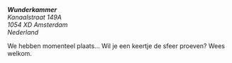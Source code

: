 <address><b>Wunderkammer</b>
<br>Kanaalstraat 149A<br>
1054 XD Amsterdam<br>
Nederland<br>
</address>

We hebben momenteel plaats... Wil je een keertje de sfeer proeven? Wees welkom.

